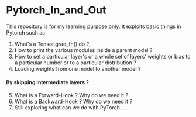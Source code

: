 # Pytorch_In_and_Out

This repository is for my learning purpose only. It exploits basic things in Pytorch such as 
1. What's a Tensor.grad_fn() do ?, 
2. How to print the various modules inside a parent model ?
3. How to set a particular layer's or a whole set of layers' weights or bias to a particular number or to a particular distribution ?
4. Loading weights from one model to another model ? 
#### By skipping intermediate layers ?
5. What is a Forward-Hook ? Why do we need it ?
6. What is a Backward-Hook ? Why do we need it ?
7. Still exploring what can we do with PyTorch......

 
